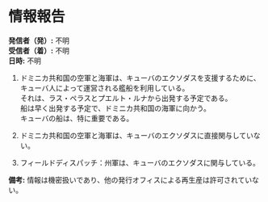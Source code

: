 # 情報報告

**発信者（発）:** 不明  
**受信者（着）:** 不明  
**日時:** 不明  

1. ドミニカ共和国の空軍と海軍は、キューバのエクソダスを支援するために、キューバ人によって運営される艦船を利用している。  
   それは、ラス・ペラスとプエルト・ルナから出発する予定である。  
   船は早く出発する予定で、ドミニカ共和国の海軍に向かう。  
   キューバの船は、特に重要である。  

2. ドミニカ共和国の空軍と海軍は、キューバのエクソダスに直接関与していない。  

3. フィールドディスパッチ：州軍は、キューバのエクソダスに関与している。  

**備考:** 情報は機密扱いであり、他の発行オフィスによる再生産は許可されていない。